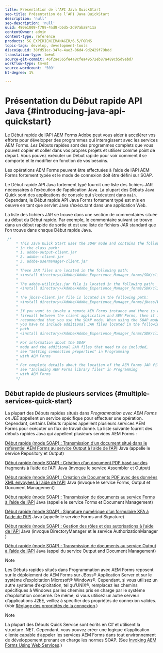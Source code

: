 ```yaml
---
title: Présentation de l’API Java QuickStart
seo-title: Présentation de l’API Java QuickStart
description: 'null'
seo-description: 'null'
uuid: 480e1809-f789-4ad8-b5d5-2d97aba8411a
contentOwner: admin
content-type: reference
products: SG_EXPERIENCEMANAGER/6.5/FORMS
topic-tags: develop, development-tools
discoiquuid: 38fd51ec-347e-4ae3-86d4-9d2429f79bdd
translation-type: tm+mt
source-git-commit: 46f2ae565fe4a8cfea49572eb87a489cb5d9ebd7
workflow-type: tm+mt
source-wordcount: '509'
ht-degree: 1%

---
```



# Présentation du Début rapide API Java {#introducing-java-api-quickstart}

Le Début rapide de l’API AEM Forms Adobe peut vous aider à accélérer vos efforts pour développer des programmes qui interagissent avec les services AEM Forms. *Les* Débuts rapides sont des programmes complets que vous pouvez copier et coller dans vos propres projets et utiliser comme point de départ. Vous pouvez exécuter un Début rapide pour voir comment il se comporte et le modifier en fonction de vos besoins.

Les opérations AEM Forms peuvent être effectuées à l’aide de l’API AEM Forms fortement typée et le mode de connexion doit être défini sur SOAP.

Le Début rapide API Java fortement typé fournit une liste des fichiers JAR nécessaires à l’exécution de l’application Java. La plupart des Débuts Java Quick sont des applications de console qui s’exécutent dans `main`. Cependant, le Début rapide API Java Forms fortement typé est mis en oeuvre en tant que servlet Java s’exécutant dans une application Web.

La liste des fichiers JAR se trouve dans une section de commentaires située au début du Début rapide. Par exemple, le commentaire suivant se trouve dans un début rapide de sortie et est une liste de fichiers JAR standard que l’on trouve dans chaque Début rapide Java.

```java
 /*
     * This Java Quick Start uses the SOAP mode and contains the following JAR files
     * in the class path:
     * 1. adobe-output-client.jar
     * 2. adobe--client.jar
     * 3. adobe-usermanager-client.jar
     *
     * These JAR files are located in the following path:
     * <install directory>/Adobe/Adobe_Experience_Manager_forms/SDK/client-libs/common
     *
     * The adobe-utilities.jar file is located in the following path:
     * <install directory>/Adobe/Adobe_Experience_Manager_forms/SDK/client-libs/jboss
     *
     * The jboss-client.jar file is located in the following path:
     * <install directory>/Adobe/Adobe_Experience_Manager_forms/jboss/bin/client
     *
     * If you want to invoke a remote AEM Forms instance and there is a
     * firewall between the client application and AEM Forms, then it is
     * recommended that you use the SOAP mode. When using the SOAP mode,
     * you have to include additional JAR files located in the following
     * path
     * <install directory>/Adobe/Adobe_Experience_Manager_forms/SDK/client-libs/thirdparty
     *
     * For information about the SOAP
     * mode and the additional JAR files that need to be included,
     * see "Setting connection properties" in Programming
     * with AEM Forms
     *
     * For complete details about the location of the AEM Forms JAR files,
     * see "Including AEM Forms library files" in Programming
     * with AEM Forms
     */
```

## Début rapide de plusieurs services {#multiple-services-quick-start}

La plupart des Débuts rapides situés dans *Programmation avec AEM Forms on JEE* appellent un service spécifique pour effectuer une opération. Cependant, certains Débuts rapides appellent plusieurs services AEM Forms pour exécuter un flux de travail donné. La liste suivante fournit des débuts rapides Java qui appellent plusieurs services AEM Forms :

[Début rapide (mode SOAP) : Transmission d’un document situé dans le référentiel AEM Forms au service Output à l’aide de l’API](/help/forms/developing/output-service-java-api-quick.md#quick-start-soap-mode-passing-a-document-located-in-the-repository-to-the-output-service-using-the-java-api) Java (appelle le service Repository et Output)

[Début rapide (mode SOAP) : Création d’un document PDF basé sur des fragments à l’aide de l’API](/help/forms/developing/output-service-java-api-quick.md#quick-start-soap-mode-creating-a-pdf-document-based-on-fragments-using-the-java-api) Java (invoque le service Assembler et Output)

[Début rapide (mode SOAP) : Création de Documents PDF avec des données XML envoyées à l’aide de l’API](/help/forms/developing/forms-service-api-quick-starts.md#quick-start-soap-mode-creating-pdf-documents-with-submitted-xml-data-using-the-java-api) Java (invoque le service Forms, Output et Document Management)

[Début rapide (mode SOAP) : Transmission de documents au service Forms à l’aide de l’API](/help/forms/developing/forms-service-api-quick-starts.md#quick-start-soap-mode-passing-documents-to-the-forms-service-using-the-java-api) Java (appelle le service Forms et Document Management)

[Début rapide (mode SOAP) : Signature numérique d’un formulaire XFA à l’aide de l’API](/help/forms/developing/signature-service-java-api-quick.md#quick-start-soap-mode-digitally-signing-a-xfa-based-form-using-the-java-api) Java (appelle le service Forms and Signature)

[Début rapide (mode SOAP) : Gestion des rôles et des autorisations à l’aide de l’API](/help/forms/developing/user-manager-java-api-quick.md#quick-start-soap-mode-managing-roles-and-permissions-using-the-java-api) Java (invoque DirectoryManager et le service AuthorizationManager )

[Début rapide (mode SOAP) : Transmission de documents au service Output à l’aide de l’API](/help/forms/developing/output-service-java-api-quick.md#quick-start-soap-mode-passing-documents-to-the-output-service-using-the-java-api) Java (appel du service Output and Document Management)

>[!NOTE]
>
>Les Débuts rapides situés dans Programmation avec AEM Forms reposent sur le déploiement de AEM Forms sur JBoss® Application Server et sur le système d’exploitation Microsoft® Windows®. Cependant, si vous utilisez un autre système d’exploitation, tel qu’UNIX®, remplacez les chemins spécifiques à Windows par les chemins pris en charge par le système d’exploitation concerné. De même, si vous utilisez un autre serveur d’applications J2EE, veillez à spécifier des propriétés de connexion valides. (Voir [Réglage des propriétés de la connexion](/help/forms/developing/invoking-aem-forms-using-java.md#setting-connection-properties).)

>[!NOTE]
>
>La plupart des Débuts Quick Service sont écrits en C# et utilisent la structure .NET. Cependant, vous pouvez créer une logique d’application cliente capable d’appeler les services AEM Forms dans tout environnement de développement prenant en charge les normes SOAP. (See [Invoking AEM Forms Using Web Services](/help/forms/developing/invoking-aem-forms-using-web.md#invoking-aem-forms-using-web-services).)

